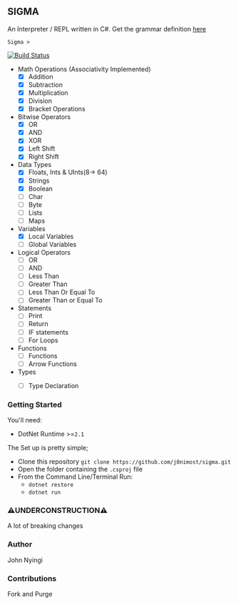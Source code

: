 ## SIGMA
An Interpreter / REPL written in C#. Get the grammar definition [here](./Grammar.md) 

```
Sigma > 
```


[![Build Status](https://travis-ci.com/j0nimost/sigma.svg?branch=main)](https://app.travis-ci.com/j0nimost/sigma)


* Math Operations (Associativity Implemented)
     - [x] Addition
     - [x] Subtraction
     - [x] Multiplication
     - [x] Division
     - [x] Bracket Operations

* Bitwise Operators
     - [x] OR 
     - [x] AND
     - [x] XOR
     - [x] Left Shift
     - [x] Right Shift

* Data Types
     - [x] Floats, Ints & UInts(8-> 64)
     - [x] Strings
     - [x] Boolean
     - [ ] Char
     - [ ] Byte 
     - [ ] Lists
     - [ ] Maps

* Variables
    - [x] Local Variables
    - [ ] Global Variables

* Logical Operators
     - [ ] OR 
     - [ ] AND
     - [ ] Less Than
     - [ ] Greater Than
     - [ ] Less Than Or Equal To
     - [ ] Greater Than or Equal To

* Statements
    - [ ] Print
    - [ ] Return
    - [ ] IF statements
    - [ ] For Loops

* Functions
    - [ ] Functions
    - [ ] Arrow Functions
* Types
    - [ ] Type Declaration


### Getting Started
You'll need:
- DotNet Runtime >=`2.1`

The Set up is pretty simple;

- Clone this repository `git clone https://github.com/j0nimost/sigma.git`
- Open the folder containing the `.csproj` file
- From the Command Line/Terminal Run:
    * `dotnet restore`
    * `dotnet run`


### ⚠️UNDERCONSTRUCTION⚠️
A lot of breaking changes

### Author
John Nyingi

### Contributions
Fork and Purge
